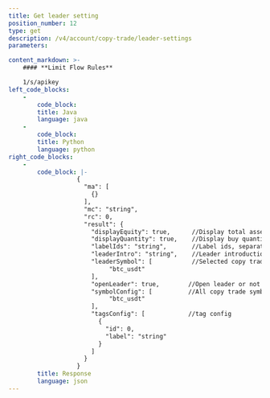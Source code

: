 ```yaml
---
title: Get leader setting
position_number: 12
type: get
description: /v4/account/copy-trade/leader-settings
parameters:

content_markdown: >-
    #### **Limit Flow Rules**

    1/s/apikey
left_code_blocks:
    -
        code_block:
        title: Java
        language: java
    -
        code_block:
        title: Python
        language: python
right_code_blocks:
    -
        code_block: |-
                   {
                     "ma": [
                       {}
                     ],
                     "mc": "string",
                     "rc": 0,
                     "result": {
                       "displayEquity": true,      //Display total assets or not
                       "displayQuantity": true,    //Display buy quantity or not
                       "labelIds": "string",       //Label ids, separated by commas
                       "leaderIntro": "string",    //Leader introduction
                       "leaderSymbol": [           //Selected copy trade symbols
                            "btc_usdt"
                       ],
                       "openLeader": true,        //Open leader or not
                       "symbolConfig": [          //All copy trade symbols
                            "btc_usdt"
                       ],
                       "tagsConfig": [            //tag config
                         {
                           "id": 0,
                           "label": "string"
                         }
                       ]
                     }
                   }
        title: Response
        language: json
---
```


